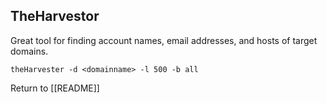 ## TheHarvestor
Great tool for finding account names, email addresses, and hosts of target domains.

	theHarvester -d <domainname> -l 500 -b all
	
Return to [[README]]
